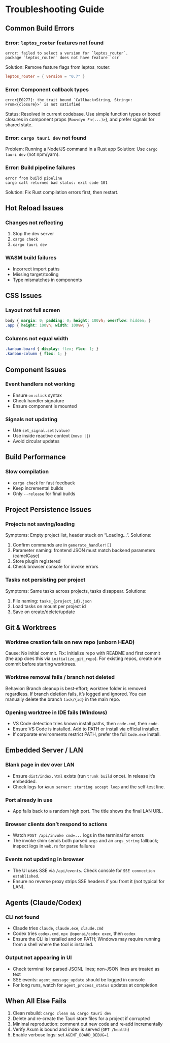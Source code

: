 # Troubleshooting Guide

## Common Build Errors

### Error: `leptos_router` features not found
```
error: failed to select a version for `leptos_router`.
package `leptos_router` does not have feature `csr`
```
Solution: Remove feature flags from leptos_router:
```toml
leptos_router = { version = "0.7" }
```

### Error: Component callback types
```
error[E0277]: the trait bound `Callback<String, String>: From<{closure}>` is not satisfied
```
Status: Resolved in current codebase. Use simple function types or boxed closures in component props (`Box<dyn Fn(...)>`), and prefer signals for shared state.

### Error: `cargo tauri dev` not found
Problem: Running a Node/JS command in a Rust app
Solution: Use `cargo tauri dev` (not npm/yarn).

### Error: Build pipeline failures
```
error from build pipeline
cargo call returned bad status: exit code 101
```
Solution: Fix Rust compilation errors first, then restart.

## Hot Reload Issues

### Changes not reflecting
1) Stop the dev server
2) `cargo check`
3) `cargo tauri dev`

### WASM build failures
- Incorrect import paths
- Missing target/tooling
- Type mismatches in components

## CSS Issues

### Layout not full screen
```css
body { margin: 0; padding: 0; height: 100vh; overflow: hidden; }
.app { height: 100vh; width: 100vw; }
```

### Columns not equal width
```css
.kanban-board { display: flex; flex: 1; }
.kanban-column { flex: 1; }
```

## Component Issues

### Event handlers not working
- Ensure `on:click` syntax
- Check handler signature
- Ensure component is mounted

### Signals not updating
- Use `set_signal.set(value)`
- Use inside reactive context (`move ||`)
- Avoid circular updates

## Build Performance

### Slow compilation
- `cargo check` for fast feedback
- Keep incremental builds
- Only `--release` for final builds

## Project Persistence Issues

### Projects not saving/loading
Symptoms: Empty project list, header stuck on “Loading…”.
Solutions:
1) Confirm commands are in `generate_handler![]`
2) Parameter naming: frontend JSON must match backend parameters (camelCase)
3) Store plugin registered
4) Check browser console for invoke errors

### Tasks not persisting per project
Symptoms: Same tasks across projects, tasks disappear.
Solutions:
1) File naming: `tasks_{project_id}.json`
2) Load tasks on mount per project id
3) Save on create/delete/update

## Git & Worktrees

### Worktree creation fails on new repo (unborn HEAD)
Cause: No initial commit.
Fix: Initialize repo with README and first commit (the app does this via `initialize_git_repo`). For existing repos, create one commit before starting worktrees.

### Worktree removal fails / branch not deleted
Behavior: Branch cleanup is best‑effort; worktree folder is removed regardless. If branch deletion fails, it’s logged and ignored. You can manually delete the branch `task/{id}` in the main repo.

### Opening worktree in IDE fails (Windows)
- VS Code detection tries known install paths, then `code.cmd`, then `code`.
- Ensure VS Code is installed. Add to PATH or install via official installer.
- If corporate environments restrict PATH, prefer the full `Code.exe` install.

## Embedded Server / LAN

### Blank page in dev over LAN
- Ensure `dist/index.html` exists (run `trunk build` once). In release it’s embedded.
- Check logs for `Axum server: starting accept loop` and the self‑test line.

### Port already in use
- App falls back to a random high port. The title shows the final LAN URL.

### Browser clients don’t respond to actions
- Watch `POST /api/invoke cmd=...` logs in the terminal for errors
- The invoke shim sends both parsed `args` and an `args_string` fallback; inspect logs in `web.rs` for parse failures

### Events not updating in browser
- The UI uses SSE via `/api/events`. Check console for `SSE connection established`.
- Ensure no reverse proxy strips SSE headers if you front it (not typical for LAN).

## Agents (Claude/Codex)

### CLI not found
- Claude tries `claude`, `claude.exe`, `claude.cmd`
- Codex tries `codex.cmd`, `npx @openai/codex exec`, then `codex`
- Ensure the CLI is installed and on PATH; Windows may require running from a shell where the tool is installed.

### Output not appearing in UI
- Check terminal for parsed JSONL lines; non‑JSON lines are treated as text
- SSE events: `agent_message_update` should be logged in console
- For long runs, watch for `agent_process_status` updates at completion

## When All Else Fails
1) Clean rebuild: `cargo clean && cargo tauri dev`
2) Delete and re‑create the Tauri store files for a project if corrupted
3) Minimal reproduction: comment out new code and re‑add incrementally
4) Verify Axum is bound and index is served (`GET /health`)
5) Enable verbose logs: set `AGENT_BOARD_DEBUG=1`
